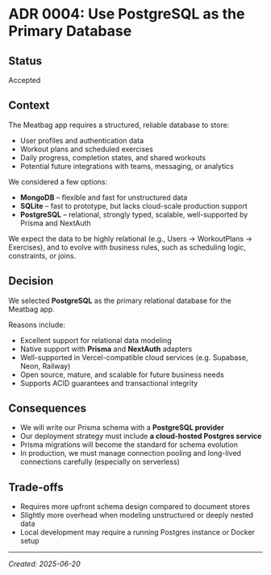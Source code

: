 # ADR 0004: Use PostgreSQL as the Primary Database

## Status

Accepted

## Context

The Meatbag app requires a structured, reliable database to store:

- User profiles and authentication data
- Workout plans and scheduled exercises
- Daily progress, completion states, and shared workouts
- Potential future integrations with teams, messaging, or analytics

We considered a few options:

- **MongoDB** – flexible and fast for unstructured data
- **SQLite** – fast to prototype, but lacks cloud-scale production support
- **PostgreSQL** – relational, strongly typed, scalable, well-supported by Prisma and NextAuth

We expect the data to be highly relational (e.g., Users → WorkoutPlans → Exercises), and to evolve with business rules, such as scheduling logic, constraints, or joins.

## Decision

We selected **PostgreSQL** as the primary relational database for the Meatbag app.

Reasons include:

- Excellent support for relational data modeling
- Native support with **Prisma** and **NextAuth** adapters
- Well-supported in Vercel-compatible cloud services (e.g. Supabase, Neon, Railway)
- Open source, mature, and scalable for future business needs
- Supports ACID guarantees and transactional integrity

## Consequences

- We will write our Prisma schema with a **PostgreSQL provider**
- Our deployment strategy must include **a cloud-hosted Postgres service**
- Prisma migrations will become the standard for schema evolution
- In production, we must manage connection pooling and long-lived connections carefully (especially on serverless)

## Trade-offs

- Requires more upfront schema design compared to document stores
- Slightly more overhead when modeling unstructured or deeply nested data
- Local development may require a running Postgres instance or Docker setup

---

_Created: 2025-06-20_

